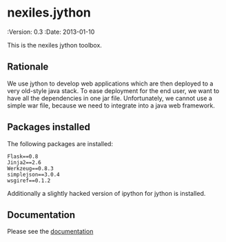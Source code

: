 nexiles.jython
==============

:Version: 0.3
:Date:    2013-01-10

This is the nexiles jython toolbox.

Rationale
---------

We use jython to develop web applications which are then deployed
to a very old-style java stack.  To ease deployment for the end user,
we want to have all the dependencies in one jar file.  Unfortunately,
we cannot use a simple war file, because we need to integrate into
a java web framework.

Packages installed
------------------

The following packages are installed:

    Flask==0.8
    Jinja2==2.6
    Werkzeug==0.8.3
    simplejson==3.0.4
    wsgiref==0.1.2

Additionally a slightly hacked version of ipython for jython is installed.

Documentation
-------------

Please see the [documentation](https://readthedocs.org/projects/nexilesjython/)
